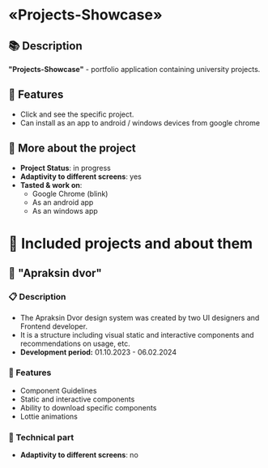 # «Projects-Showcase»
## 📚 Description
  **"Projects-Showcase"** - portfolio application containing university projects.
## 📑 Features
  *	Сlick and see the specific project.
  *	Can install as an app to android / windows devices from google chrome
## 📖 More about the project
  *	**Project Status**: in progress
  *	**Adaptivity to different screens**: yes
  *	**Tasted & work on**:
    *	Google Chrome (blink)
    * As an android app
    * As an windows app
# 📑 Included projects and about them
## 🏰 "Apraksin dvor"
  ### 📋 Description
  * The Apraksin Dvor design system was created by two UI designers and Frontend developer.
  * It is a structure including visual static and interactive components and recommendations on usage, etc.
  * **Development period:** 01.10.2023 - 06.02.2024
  ### 📌 Features
  * Component Guidelines
  * Static and interactive components
  * Ability to download specific components
  * Lottie animations
  ### 🔧 Technical part
  *	**Adaptivity to different screens**: no
